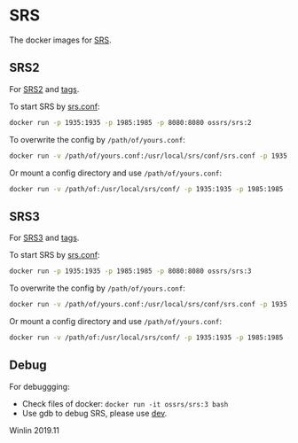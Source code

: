 # SRS

The docker images for [SRS](https://github.com/ossrs/srs).

## SRS2

For [SRS2](https://github.com/ossrs/srs/tree/2.0release) and [tags](https://github.com/ossrs/srs/tags).

To start SRS by [srs.conf](https://github.com/ossrs/srs-docker/blob/master/2.0/srs.conf):

```bash
docker run -p 1935:1935 -p 1985:1985 -p 8080:8080 ossrs/srs:2
```

To overwrite the config by `/path/of/yours.conf`:

```bash
docker run -v /path/of/yours.conf:/usr/local/srs/conf/srs.conf -p 1935:1935 -p 1985:1985 -p 8080:8080 ossrs/srs:2
```

Or mount a config directory and use `/path/of/yours.conf`:

```bash
docker run -v /path/of:/usr/local/srs/conf/ -p 1935:1935 -p 1985:1985 -p 8080:8080 ossrs/srs:2 ./objs/srs -c conf/yours.conf
```

## SRS3

For [SRS3](https://github.com/ossrs/srs/tree/3.0release) and [tags](https://github.com/ossrs/srs/tags).

To start SRS by [srs.conf](https://github.com/ossrs/srs-docker/blob/master/3.0/srs.conf):

```bash
docker run -p 1935:1935 -p 1985:1985 -p 8080:8080 ossrs/srs:3
```

To overwrite the config by `/path/of/yours.conf`:

```bash
docker run -v /path/of/yours.conf:/usr/local/srs/conf/srs.conf -p 1935:1935 -p 1985:1985 -p 8080:8080 ossrs/srs:3
```

Or mount a config directory and use `/path/of/yours.conf`:

```bash
docker run -v /path/of:/usr/local/srs/conf/ -p 1935:1935 -p 1985:1985 -p 8080:8080 ossrs/srs:3 ./objs/srs -c conf/yours.conf
```

## Debug

For debuggging:

* Check files of docker: ```docker run -it ossrs/srs:3 bash```
* Use gdb to debug SRS, please use [dev](https://github.com/ossrs/srs-docker/tree/dev#usage).

Winlin 2019.11

